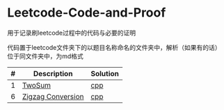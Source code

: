 # Leetcode-Code-and-Proof
用于记录刷leetcode过程中的代码与必要的证明

代码置于leetcode文件夹下的以题目名称命名的文件夹中，解析（如果有的话）位于同文件夹中，为md格式

|#|Description|Solution|
|--|-----------|--------|
|1|[TwoSum](https://leetcode.com/problems/two-sum/)|[cpp](https://github.com/chAngeZhaoZhanBo/Leetcode-Code-and-Proof/tree/master/leetcode/Two%20Sum)|
|6|[Zigzag Conversion](https://leetcode.com/problems/zigzag-conversion/)|[cpp](https://github.com/chAngeZhaoZhanBo/Leetcode-Code-and-Proof/tree/master/leetcode/ZigZag%20Conversion)|
